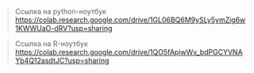 > Ссылка на python-ноутбук  
https://colab.research.google.com/drive/1GL06BQ6M9ySLy5ymZig6w1KWWUaO-dRV?usp=sharing  

> Ссылка на R-ноутбук  
https://colab.research.google.com/drive/1QO5fApjwWv_bdPGCYVNAYb4Q12asdtJC?usp=sharing
